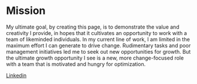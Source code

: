 # Mission

My ultimate goal, by creating this page, is to demonstrate the value and creativity I provide, in hopes that it cultivates an opportunity to work with a team of likeminded individuals. In my current line of work, I am limited in the maximum effort I can generate to drive change. Rudimentary tasks and poor management initiatives led me to seek out new opportunities for growth. But the ultimate growth opportunity I see is a new, more change-focused role with a team that is motivated and hungry for optimization. 

[Linkedin](https://www.linkedin.com/in/rabracho/)
